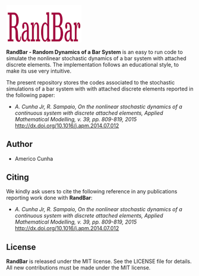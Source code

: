 <img src="logo/RandBar.png" width="40%">

**RandBar - Random Dynamics of a Bar System** is an easy to run code to simulate the nonlinear stochastic dynamics of a bar system with attached discrete elements. The implementation follows an educational style, to make its use very intuitive. 

The present repository stores the codes associated to the stochastic simulations of a bar system with with attached discrete elements reported in the following paper:
- *A. Cunha Jr, R. Sampaio, On the nonlinear stochastic dynamics of a continuous system with discrete attached elements, Applied Mathematical Modelling, v. 39, pp. 809-819, 2015* http://dx.doi.org/10.1016/j.apm.2014.07.012

## Author
- Americo Cunha

## Citing

We kindly ask users to cite the following reference in any publications reporting work done with **RandBar**:
- *A. Cunha Jr, R. Sampaio, On the nonlinear stochastic dynamics of a continuous system with discrete attached elements, Applied Mathematical Modelling, v. 39, pp. 809-819, 2015* http://dx.doi.org/10.1016/j.apm.2014.07.012

## License

**RandBar** is released under the MIT license. See the LICENSE file for details. All new contributions must be made under the MIT license.
